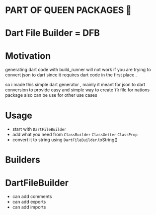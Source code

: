 # **PART OF QUEEN PACKAGES 👑**

# Dart File Builder = DFB

# Motivation

generating dart code with build_runner will not work if you are trying to convert json to dart since it requires dart code in the first place .

so i made this simple dart generator , mainly it meant for json to dart conversion
to provide easy and simple way to create `TR` file for nations package also can be use for other use cases

# Usage

- start with `DartFileBuilder`
- add what you need from `ClassBuilder` `ClassGetter` `ClassProp`
- convert it to string using `DartFileBuilder`.toString()

# Builders

# DartFileBuilder

- can add comments
- can add exports
- can add imports
